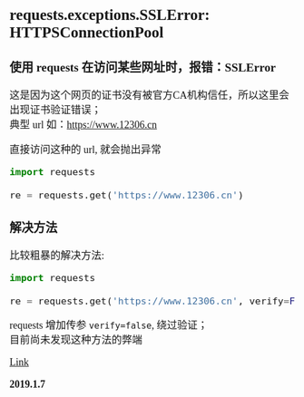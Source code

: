 <font size=4 face='楷体'>  

## requests.exceptions.SSLError: HTTPSConnectionPool

### 使用 requests 在访问某些网址时，报错：SSLError  

这是因为这个网页的证书没有被官方CA机构信任，所以这里会出现证书验证错误；  
典型 url 如：https://www.12306.cn  

直接访问这种的 url, 就会抛出异常
```python
import requests

re = requests.get('https://www.12306.cn')
```

### 解决方法  

比较粗暴的解决方法:  
```python
import requests

re = requests.get('https://www.12306.cn', verify=False)
```  

requests 增加传参 `verify=false`, 绕过验证；  
目前尚未发现这种方法的弊端  


[Link](https://blog.csdn.net/a19990412/article/details/80358084)


**2019.1.7**